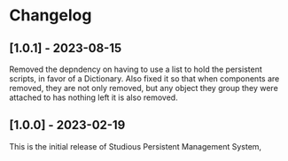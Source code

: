 # Changelog

## [1.0.1] - 2023-08-15

Removed the depndency on having to use a list to hold the persistent scripts, in favor of a Dictionary. Also fixed
it so that when components are removed, they are not only removed, but any object they group they were attached to
has nothing left it is also removed.


## [1.0.0] - 2023-02-19

This is the initial release of Studious Persistent Management System,

